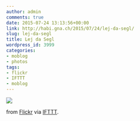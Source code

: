 ```yaml
---
author: admin
comments: true
date: 2015-07-24 13:13:56+00:00
link: http://habi.gna.ch/2015/07/24/lej-da-segl/
slug: lej-da-segl
title: Lej da Segl
wordpress_id: 3999
categories:
- moblog
- photos
tags:
- flickr
- IFTTT
- moblog
---
```


![](http://ift.tt/1CUgAIr)  

  

from [Flickr](http://flic.kr/p/wofHv1) via [IFTTT](http://ift.tt/1c4nCfM).
